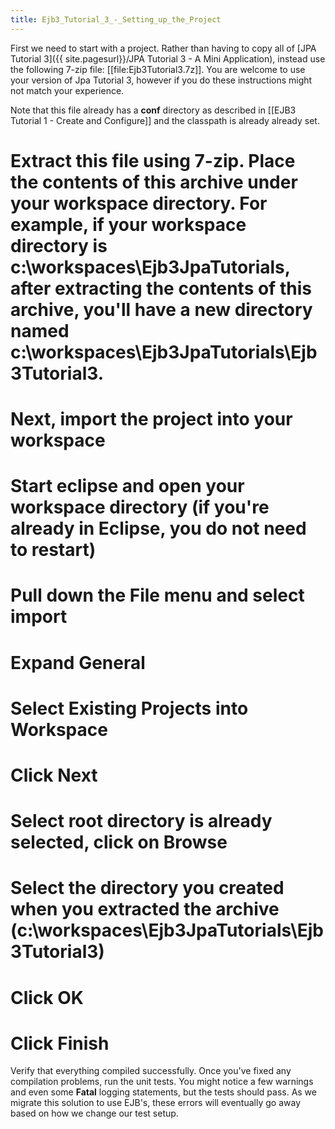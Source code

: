 ```yaml
---
title: Ejb3_Tutorial_3_-_Setting_up_the_Project
---
```

First we need to start with a project. Rather than having to copy all of [JPA Tutorial 3]({{ site.pagesurl}}/JPA Tutorial 3 - A Mini Application), instead use the following 7-zip file: [[file:Ejb3Tutorial3.7z]]. You are welcome to use your version of Jpa Tutorial 3, however if you do these instructions might not match your experience.

Note that this file already has a **conf** directory as described in [[EJB3 Tutorial 1 - Create and Configure]] and the classpath is already already set.

# Extract this file using 7-zip. Place the contents of this archive under your workspace directory. For example, if your workspace directory is **c:\workspaces\Ejb3JpaTutorials**, after extracting the contents of this archive, you'll have a new directory named **c:\workspaces\Ejb3JpaTutorials\Ejb3Tutorial3**.
# Next, import the project into your workspace
# Start eclipse and open your workspace directory (if you're already in Eclipse, you do **not** need to restart)
# Pull down the **File** menu and select **import**
# Expand **General**
# Select **Existing Projects into Workspace**
# Click **Next**
# Select root directory is already selected, click on Browse
# Select the directory you created when you extracted the archive (**c:\workspaces\Ejb3JpaTutorials\Ejb3Tutorial3**)
# Click **OK**
# Click **Finish**

Verify that everything compiled successfully. Once you've fixed any compilation problems, run the unit tests. You might notice a few warnings and even some **Fatal** logging statements, but the tests should pass. As we migrate this solution to use EJB's, these errors will eventually go away based on how we change our test setup.
